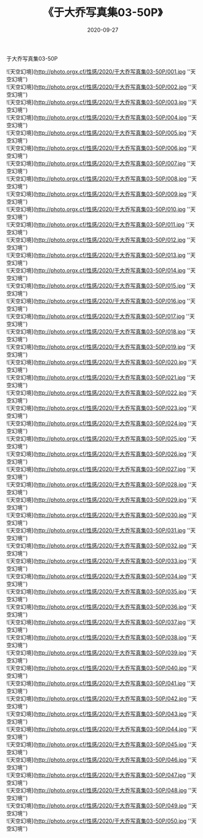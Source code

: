 ﻿---
layout: post
title:  《于大乔写真集03-50P》
date:   2020-09-27
img: http://photo.orgx.cf/性感/2020/于大乔写真集03-50P/000.jpg
categories: [美女, 性感, 泳衣]
---

于大乔写真集03-50P



![天空幻境](http://photo.orgx.cf/性感/2020/于大乔写真集03-50P/001.jpg ''天空幻境'') <br>
![天空幻境](http://photo.orgx.cf/性感/2020/于大乔写真集03-50P/002.jpg ''天空幻境'') <br>
![天空幻境](http://photo.orgx.cf/性感/2020/于大乔写真集03-50P/003.jpg ''天空幻境'') <br>
![天空幻境](http://photo.orgx.cf/性感/2020/于大乔写真集03-50P/004.jpg ''天空幻境'') <br>
![天空幻境](http://photo.orgx.cf/性感/2020/于大乔写真集03-50P/005.jpg ''天空幻境'') <br>
![天空幻境](http://photo.orgx.cf/性感/2020/于大乔写真集03-50P/006.jpg ''天空幻境'') <br>
![天空幻境](http://photo.orgx.cf/性感/2020/于大乔写真集03-50P/007.jpg ''天空幻境'') <br>
![天空幻境](http://photo.orgx.cf/性感/2020/于大乔写真集03-50P/008.jpg ''天空幻境'') <br>
![天空幻境](http://photo.orgx.cf/性感/2020/于大乔写真集03-50P/009.jpg ''天空幻境'') <br>
![天空幻境](http://photo.orgx.cf/性感/2020/于大乔写真集03-50P/010.jpg ''天空幻境'') <br>
![天空幻境](http://photo.orgx.cf/性感/2020/于大乔写真集03-50P/011.jpg ''天空幻境'') <br>
![天空幻境](http://photo.orgx.cf/性感/2020/于大乔写真集03-50P/012.jpg ''天空幻境'') <br>
![天空幻境](http://photo.orgx.cf/性感/2020/于大乔写真集03-50P/013.jpg ''天空幻境'') <br>
![天空幻境](http://photo.orgx.cf/性感/2020/于大乔写真集03-50P/014.jpg ''天空幻境'') <br>
![天空幻境](http://photo.orgx.cf/性感/2020/于大乔写真集03-50P/015.jpg ''天空幻境'') <br>
![天空幻境](http://photo.orgx.cf/性感/2020/于大乔写真集03-50P/016.jpg ''天空幻境'') <br>
![天空幻境](http://photo.orgx.cf/性感/2020/于大乔写真集03-50P/017.jpg ''天空幻境'') <br>
![天空幻境](http://photo.orgx.cf/性感/2020/于大乔写真集03-50P/018.jpg ''天空幻境'') <br>
![天空幻境](http://photo.orgx.cf/性感/2020/于大乔写真集03-50P/019.jpg ''天空幻境'') <br>
![天空幻境](http://photo.orgx.cf/性感/2020/于大乔写真集03-50P/020.jpg ''天空幻境'') <br>
![天空幻境](http://photo.orgx.cf/性感/2020/于大乔写真集03-50P/021.jpg ''天空幻境'') <br>
![天空幻境](http://photo.orgx.cf/性感/2020/于大乔写真集03-50P/022.jpg ''天空幻境'') <br>
![天空幻境](http://photo.orgx.cf/性感/2020/于大乔写真集03-50P/023.jpg ''天空幻境'') <br>
![天空幻境](http://photo.orgx.cf/性感/2020/于大乔写真集03-50P/024.jpg ''天空幻境'') <br>
![天空幻境](http://photo.orgx.cf/性感/2020/于大乔写真集03-50P/025.jpg ''天空幻境'') <br>
![天空幻境](http://photo.orgx.cf/性感/2020/于大乔写真集03-50P/026.jpg ''天空幻境'') <br>
![天空幻境](http://photo.orgx.cf/性感/2020/于大乔写真集03-50P/027.jpg ''天空幻境'') <br>
![天空幻境](http://photo.orgx.cf/性感/2020/于大乔写真集03-50P/028.jpg ''天空幻境'') <br>
![天空幻境](http://photo.orgx.cf/性感/2020/于大乔写真集03-50P/029.jpg ''天空幻境'') <br>
![天空幻境](http://photo.orgx.cf/性感/2020/于大乔写真集03-50P/030.jpg ''天空幻境'') <br>
![天空幻境](http://photo.orgx.cf/性感/2020/于大乔写真集03-50P/031.jpg ''天空幻境'') <br>
![天空幻境](http://photo.orgx.cf/性感/2020/于大乔写真集03-50P/032.jpg ''天空幻境'') <br>
![天空幻境](http://photo.orgx.cf/性感/2020/于大乔写真集03-50P/033.jpg ''天空幻境'') <br>
![天空幻境](http://photo.orgx.cf/性感/2020/于大乔写真集03-50P/034.jpg ''天空幻境'') <br>
![天空幻境](http://photo.orgx.cf/性感/2020/于大乔写真集03-50P/035.jpg ''天空幻境'') <br>
![天空幻境](http://photo.orgx.cf/性感/2020/于大乔写真集03-50P/036.jpg ''天空幻境'') <br>
![天空幻境](http://photo.orgx.cf/性感/2020/于大乔写真集03-50P/037.jpg ''天空幻境'') <br>
![天空幻境](http://photo.orgx.cf/性感/2020/于大乔写真集03-50P/038.jpg ''天空幻境'') <br>
![天空幻境](http://photo.orgx.cf/性感/2020/于大乔写真集03-50P/039.jpg ''天空幻境'') <br>
![天空幻境](http://photo.orgx.cf/性感/2020/于大乔写真集03-50P/040.jpg ''天空幻境'') <br>
![天空幻境](http://photo.orgx.cf/性感/2020/于大乔写真集03-50P/041.jpg ''天空幻境'') <br>
![天空幻境](http://photo.orgx.cf/性感/2020/于大乔写真集03-50P/042.jpg ''天空幻境'') <br>
![天空幻境](http://photo.orgx.cf/性感/2020/于大乔写真集03-50P/043.jpg ''天空幻境'') <br>
![天空幻境](http://photo.orgx.cf/性感/2020/于大乔写真集03-50P/044.jpg ''天空幻境'') <br>
![天空幻境](http://photo.orgx.cf/性感/2020/于大乔写真集03-50P/045.jpg ''天空幻境'') <br>
![天空幻境](http://photo.orgx.cf/性感/2020/于大乔写真集03-50P/046.jpg ''天空幻境'') <br>
![天空幻境](http://photo.orgx.cf/性感/2020/于大乔写真集03-50P/047.jpg ''天空幻境'') <br>
![天空幻境](http://photo.orgx.cf/性感/2020/于大乔写真集03-50P/048.jpg ''天空幻境'') <br>
![天空幻境](http://photo.orgx.cf/性感/2020/于大乔写真集03-50P/049.jpg ''天空幻境'') <br>
![天空幻境](http://photo.orgx.cf/性感/2020/于大乔写真集03-50P/050.jpg ''天空幻境'') <br>
